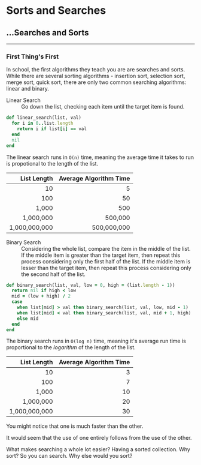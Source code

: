 # Sorts and Searches

## ...Searches and Sorts

---

### First Thing's First

In school, the first algorithms they teach you are are searches and sorts. While there are several sorting algorithms - insertion sort, selection sort, merge sort, quick sort, there are only two common searching algorithms: linear and binary.

<dl>
  <dt>Linear Search</dt>
  <dd>Go down the list, checking each item until the target item is found.</dd>
</dl>

```ruby
def linear_search(list, val)
  for i in 0..list.length
    return i if list[i] == val
  end
  nil
end
```

The linear search runs in `O(n)` time, meaning the average time it takes to run is propotional to the length of the list.

| List Length   | Average Algorithm Time |
|--------------:|-----------------------:|
|            10 |                      5 |
|           100 |                     50 |
|         1,000 |                    500 |
|     1,000,000 |                500,000 |
| 1,000,000,000 |            500,000,000 |

<dl>
  <dt>Binary Search</dt>
  <dd>Considering the whole list, compare the item in the middle of the list. If the middle item is greater than the target item, then repeat this process considering only the first half of the list. If the middle item is lesser than the target item, then repeat this process considering only the second half of the list.</dd>
</dl>

```ruby
def binary_search(list, val, low = 0, high = (list.length - 1))
  return nil if high < low
  mid = (low + high) / 2
  case
    when list[mid] > val then binary_search(list, val, low, mid - 1)
    when list[mid] < val then binary_search(list, val, mid + 1, high)
    else mid
  end
end
```

The binary search runs in `O(log n)` time, meaning it's average run time is proportional to the _logarithm_ of the length of the list.

| List Length   | Average Algorithm Time |
|--------------:|-----------------------:|
|            10 |                      3 |
|           100 |                      7 |
|         1,000 |                     10 |
|     1,000,000 |                     20 |
| 1,000,000,000 |                     30 |

You might notice that one is much faster than the other.

It would seem that the use of one entirely follows from the use of the other.
 
What makes searching a whole lot easier? Having a sorted collection.
Why sort? So you can search.
Why else would you sort?